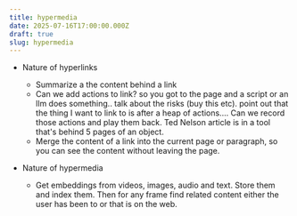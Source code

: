 ```yaml
---
title: hypermedia
date: 2025-07-16T17:00:00.000Z
draft: true
slug: hypermedia
---
```


- Nature of hyperlinks

  - Summarize a the content behind a link
  - Can we add actions to link? so you got to the page and a script or an llm does something.. talk about the risks (buy this etc). point out that the thing I want to link to is after a heap of actions.... Can we record those actions and play them back. Ted Nelson article is in a tool that's behind 5 pages of an object.
  - Merge the content of a link into the current page or paragraph, so you can see the content without leaving the page.

- Nature of hypermedia
  - Get embeddings from videos, images, audio and text. Store them and index them. Then for any frame find related content either the user has been to or that is on the web.
